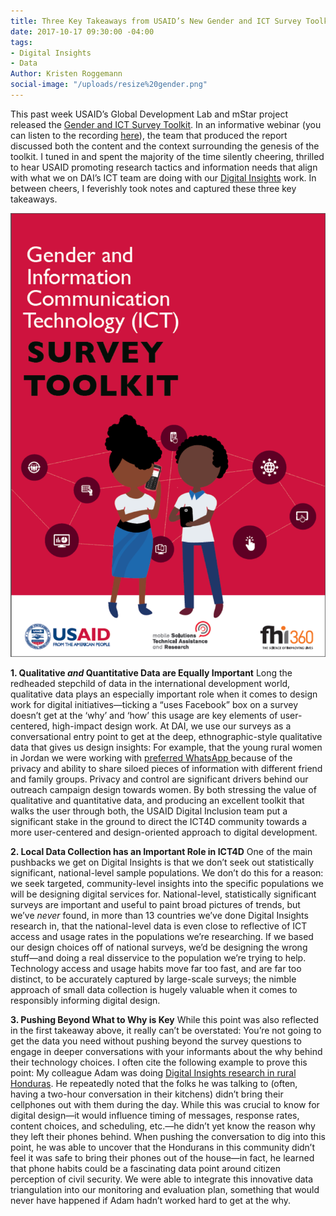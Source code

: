 ```yaml
---
title: Three Key Takeaways from USAID’s New Gender and ICT Survey Toolkit
date: 2017-10-17 09:30:00 -04:00
tags:
- Digital Insights
- Data
Author: Kristen Roggemann
social-image: "/uploads/resize%20gender.png"
---
```


This past week USAID’s Global Development Lab and mStar project released the [Gender and ICT Survey Toolkit](https://www.usaid.gov/sites/default/files/documents/15396/Gender_and_ICT_Toolkit.pdf). In an informative webinar (you can listen to the recording [here](http://solutionscenter.nethope.org/webinars/view/introducing-usaids-gender-and-ict-toolkit)), the team that produced the report discussed both the content and the context surrounding the genesis of the toolkit. I tuned in and spent the majority of the time silently cheering, thrilled to hear USAID promoting research tactics and information needs that align with what we on DAI’s ICT team are doing with our [Digital Insights](https://dai-global-digital.com/tags/?tag=digital-insights) work. In between cheers, I feverishly took notes and captured these three key takeaways.

<!--more-->

![USAID_Gender-and-ICT-toolkit_Cover.png](/uploads/USAID_Gender-and-ICT-toolkit_Cover.png)

**1. Qualitative *and* Quantitative Data are Equally Important**
Long the redheaded stepchild of data in the international development world, qualitative data plays an especially important role when it comes to design work for digital initiatives—ticking a “uses Facebook” box on a survey doesn’t get at the ‘why’ and ‘how’ this usage are key elements of user-centered, high-impact design work. At DAI, we use our surveys as a conversational entry point to get at the deep, ethnographic-style qualitative data that gives us design insights: For example, that the young rural women in Jordan we were working with [preferred WhatsApp ](https://dai-global-digital.com/for-the-love-of-facebook-consumer-insights-from-jordan.html)because of the privacy and ability to share siloed pieces of information with different friend and family groups. Privacy and control are significant drivers behind our outreach campaign design towards women. By both stressing the value of qualitative and quantitative data, and producing an excellent toolkit that walks the user through both, the USAID Digital Inclusion team put a significant stake in the ground to direct the ICT4D community towards a more user-centered and design-oriented approach to digital development.

**2. Local Data Collection has an Important Role in ICT4D**
One of the main pushbacks we get on Digital Insights is that we don’t seek out statistically significant, national-level sample populations. We don’t do this for a reason: we seek targeted, community-level insights into the specific populations we will be designing digital services for. National-level, statistically significant surveys are important and useful to paint broad pictures of trends, but we’ve *never* found, in more than 13 countries we’ve done Digital Insights research in, that the national-level data is even close to reflective of ICT access and usage rates in the populations we’re researching. If we based our design choices off of national surveys, we’d be designing the wrong stuff—and doing a real disservice to the population we’re trying to help. Technology access and usage habits move far too fast, and are far too distinct, to be accurately captured by large-scale surveys; the nimble approach of small data collection is hugely valuable when it comes to responsibly informing digital design.

**3. Pushing Beyond What to Why is Key**
While this point was also reflected in the first takeaway above, it really can’t be overstated: You’re not going to get the data you need without pushing beyond the survey questions to engage in deeper conversations with your informants about the why behind their technology choices. I often cite the following example to prove this point: My colleague Adam was doing [Digital Insights research in rural Honduras](https://dai-global-digital.com/honduras-digital-insights.html). He repeatedly noted that the folks he was talking to (often, having a two-hour conversation in their kitchens) didn’t bring their cellphones out with them during the day. While this was crucial to know for digital design—it would influence timing of messages, response rates, content choices, and scheduling, etc.—he didn’t yet know the reason why they left their phones behind. When pushing the conversation to dig into this point, he was able to uncover that the Hondurans in this community didn’t feel it was safe to bring their phones out of the house—in fact, he learned that phone habits could be a fascinating data point around citizen perception of civil security. We were able to integrate this innovative data triangulation into our monitoring and evaluation plan, something that would never have happened if Adam hadn’t worked hard to get at the why.